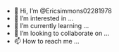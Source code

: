- 👋 Hi, I’m @Ericsimmons02281978
- 👀 I’m interested in ...
- 🌱 I’m currently learning ...
- 💞️ I’m looking to collaborate on ...
- 📫 How to reach me ...

<!---
Ericsimmons02281978/Ericsimmons02281978 is a ✨ special ✨ repository because its `README.md` (this file) appears on your GitHub profile.
You can click the Preview link to take a look at your changes.
--->
